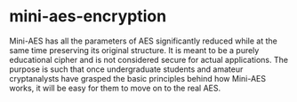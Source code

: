 # mini-aes-encryption
Mini-AES has all the parameters of AES significantly reduced while at the same time preserving its original structure. It is
meant to be a purely educational cipher and is not considered secure for actual applications.
The purpose is such that once undergraduate students and amateur cryptanalysts have grasped
the basic principles behind how Mini-AES works, it will be easy for them to move on to the
real AES.

